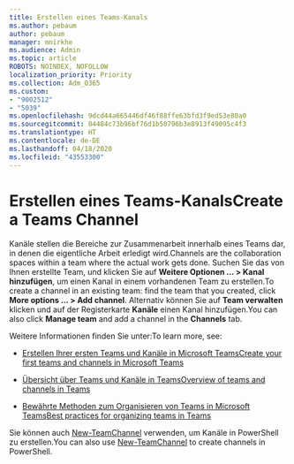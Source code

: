```yaml
---
title: Erstellen eines Teams-Kanals
ms.author: pebaum
author: pebaum
manager: mnirkhe
ms.audience: Admin
ms.topic: article
ROBOTS: NOINDEX, NOFOLLOW
localization_priority: Priority
ms.collection: Adm_O365
ms.custom:
- "9002512"
- "5039"
ms.openlocfilehash: 9dcd44a665446df46f88ffe63bfd3f9ed53e80a0
ms.sourcegitcommit: 04484c73b96bf76d1b50796b3e8913f49095c4f3
ms.translationtype: HT
ms.contentlocale: de-DE
ms.lasthandoff: 04/18/2020
ms.locfileid: "43553300"
---
```

# <a name="create-a-teams-channel"></a><span data-ttu-id="2d92f-102">Erstellen eines Teams-Kanals</span><span class="sxs-lookup"><span data-stu-id="2d92f-102">Create a Teams Channel</span></span>

<span data-ttu-id="2d92f-103">Kanäle stellen die Bereiche zur Zusammenarbeit innerhalb eines Teams dar, in denen die eigentliche Arbeit erledigt wird.</span><span class="sxs-lookup"><span data-stu-id="2d92f-103">Channels are the collaboration spaces within a team where the actual work gets done.</span></span> <span data-ttu-id="2d92f-104">Suchen Sie das von Ihnen erstellte Team, und klicken Sie auf **Weitere Optionen ... > Kanal hinzufügen**, um einen Kanal in einem vorhandenen Team zu erstellen.</span><span class="sxs-lookup"><span data-stu-id="2d92f-104">To create a channel in an existing team: find the team that you created, click **More options ... > Add channel**.</span></span> <span data-ttu-id="2d92f-105">Alternativ können Sie auf **Team verwalten** klicken und auf der Registerkarte **Kanäle** einen Kanal hinzufügen.</span><span class="sxs-lookup"><span data-stu-id="2d92f-105">You can also click **Manage team** and add a channel in the **Channels** tab.</span></span>

<span data-ttu-id="2d92f-106">Weitere Informationen finden Sie unter:</span><span class="sxs-lookup"><span data-stu-id="2d92f-106">To learn more, see:</span></span>

- [<span data-ttu-id="2d92f-107">Erstellen Ihrer ersten Teams und Kanäle in Microsoft Teams</span><span class="sxs-lookup"><span data-stu-id="2d92f-107">Create your first teams and channels in Microsoft Teams</span></span>](https://docs.microsoft.com/MicrosoftTeams/get-started-with-teams-create-your-first-teams-and-channels)

- [<span data-ttu-id="2d92f-108">Übersicht über Teams und Kanäle in Teams</span><span class="sxs-lookup"><span data-stu-id="2d92f-108">Overview of teams and channels in Teams</span></span>](https://docs.microsoft.com/microsoftteams/teams-channels-overview)

- [<span data-ttu-id="2d92f-109">Bewährte Methoden zum Organisieren von Teams in Microsoft Teams</span><span class="sxs-lookup"><span data-stu-id="2d92f-109">Best practices for organizing teams in Teams</span></span>](https://docs.microsoft.com/MicrosoftTeams/best-practices-organizing)

<span data-ttu-id="2d92f-110">Sie können auch [New-TeamChannel](https://docs.microsoft.com/powershell/module/teams/new-teamchannel?view=teams-ps) verwenden, um Kanäle in PowerShell zu erstellen.</span><span class="sxs-lookup"><span data-stu-id="2d92f-110">You can also use [New-TeamChannel](https://docs.microsoft.com/powershell/module/teams/new-teamchannel?view=teams-ps) to create channels in PowerShell.</span></span> 
